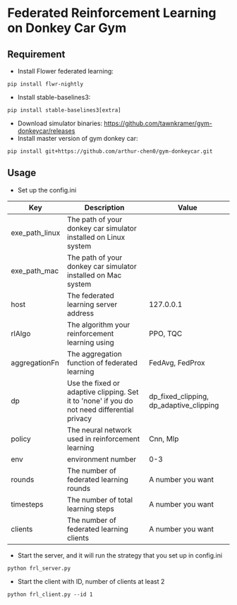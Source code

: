 # Federated Reinforcement Learning on Donkey Car Gym

## Requirement

- Install Flower federated learning:
``` shell
pip install flwr-nightly
```
- Install stable-baselines3:
``` shell
pip install stable-baselines3[extra]
```

- Download simulator binaries: https://github.com/tawnkramer/gym-donkeycar/releases
- Install master version of gym donkey car:
``` shell
pip install git+https://github.com/arthur-chen0/gym-donkeycar.git
```
## Usage

- Set up the config.ini

| Key | Description | Value |
| ------ | ------ | ------ |
| exe_path_linux | The path of your donkey car simulator installed on Linux system |
| exe_path_mac | The path of your donkey car simulator installed on Mac system |
| host | The federated learning server address | 127.0.0.1 |
| rlAlgo | The algorithm your reinforcement learning using | PPO, TQC |
| aggregationFn | The aggregation function of federated learning | FedAvg, FedProx |
| dp | Use the fixed or adaptive clipping. Set it to 'none' if you do not need differential privacy | dp_fixed_clipping, dp_adaptive_clipping |
| policy | The neural network used in reinforcement learning | Cnn, Mlp |
| env | environment number | 0-3 |
| rounds | The number of federated learning rounds | A number you want |
| timesteps | The number of total learning steps | A number you want |
| clients | The number of federated learning clients | A number you want |

- Start the server, and it will run the strategy that you set up in config.ini

``` shell
python frl_server.py
```

- Start the client with ID, number of clients at least 2

``` shell
python frl_client.py --id 1
```

